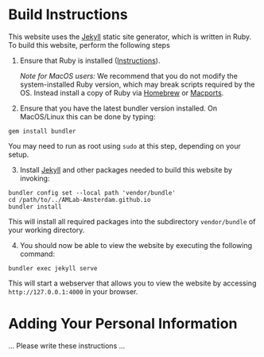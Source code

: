 # Build Instructions

This website uses the [Jekyll](https://jekyllrb.com/) static site generator, which is written in Ruby. To build this website, perform the following steps

1. Ensure that Ruby is installed ([Instructions](https://www.ruby-lang.org/en/documentation/installation)). 

    *Note for MacOS users:* We recommend that you do not modify the system-installed Ruby version, which may break scripts required by the OS. Instead install a copy of Ruby via [Homebrew](https://brew.sh/) or [Macports](https://www.macports.org/).

2. Ensure that you have the latest bundler version installed. On MacOS/Linux this can be done by typing:
```
gem install bundler
```
You may need to run as root using `sudo` at this step, depending on your setup. 

3. Install [Jekyll](https://jekyllrb.com/) and other packages needed to build this website by invoking:
```
bundler config set --local path 'vendor/bundle'
cd /path/to/../AMLab-Amsterdam.github.io
bundler install
```
This will install all required packages into the subdirectory `vendor/bundle` of your working directory.

4. You should now be able to view the website by executing the following command:
```
bundler exec jekyll serve
```
This will start a webserver that allows you to view the website by accessing `http://127.0.0.1:4000` in your browser.


# Adding Your Personal Information 

... Please write these instructions ...
